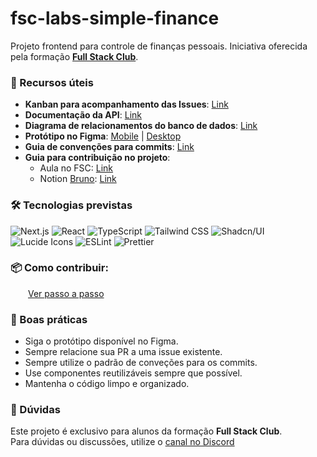 # fsc-labs-simple-finance

Projeto frontend para controle de finanças pessoais. Iniciativa oferecida pela formação **[Full Stack Club](https://lp.fullstackclub.com.br/)**.

### 🔗 Recursos úteis

- **Kanban para acompanhamento das Issues**: [Link](https://github.com/users/fmcfdev/projects/1)
- **Documentação da API**: [Link](https://fullstackclub-finance-dashboard-api-vjkp.onrender.com/docs/)
- **Diagrama de relacionamentos do banco de dados**: [Link](https://app.eraser.io/workspace/48KWxwoius3t7GsAvPls)
- **Protótipo no Figma**: [Mobile](https://www.figma.com/design/vWD3LR5j635P3xFCXBJxyc/Dashboard-Financeira?node-id=102-97&p=f&t=RxZ0kY3LHHV29KDZ-0) | [Desktop](https://www.figma.com/design/vWD3LR5j635P3xFCXBJxyc/Dashboard-Financeira?node-id=0-1&p=f&t=RxZ0kY3LHHV29KDZ-0)
- **Guia de convenções para commits**: [Link](https://www.conventionalcommits.org/)
- **Guia para contribuição no projeto**:
  - Aula no FSC: [Link](https://alunos.fullstackclub.com.br/area/produto/item/2889308?row=24&column=2&img=instancia_3162%2Fimage%2FYjOAZAYPFdItStfGMtUI2NhzaXfdiYIowyBrKWfD.png)
  - Notion [Bruno](https://github.com/Brunoxd23): [Link](https://cloudy-charger-22c.notion.site/Projeto-Finance-Full-Stack-Club-1d2c18ecd7a580debf48f403a5c5a293)


### 🛠️ Tecnologias previstas

![Next.js](https://img.shields.io/badge/Next.js-000000?style=flat&logo=next.js&logoColor=white)
![React](https://img.shields.io/badge/React-20232A?style=flat&logo=react&logoColor=61DAFB)
![TypeScript](https://img.shields.io/badge/TypeScript-3178C6?style=flat&logo=typescript&logoColor=white)
![Tailwind CSS](https://img.shields.io/badge/Tailwind_CSS-06B6D4?style=flat&logo=tailwindcss&logoColor=white)
![Shadcn/UI](https://img.shields.io/badge/Shadcn%2FUI-white?style=flat&color=111827)
![Lucide Icons](https://img.shields.io/badge/Lucide_Icons-F56565?style=flat)
![ESLint](https://img.shields.io/badge/ESLint-4B32C3?style=flat&logo=eslint&logoColor=white)
![Prettier](https://img.shields.io/badge/Prettier-F7B93E?style=flat&logo=prettier&logoColor=000000)


### 📦 Como contribuir: 
  [Ver passo a passo](https://github.com/fmcfdev/fsc-labs-simple-finance/wiki/Como-contribuir-para-o-projeto)

### 📌 Boas práticas

- Siga o protótipo disponível no Figma.
- Sempre relacione sua PR a uma issue existente.
- Sempre utilize o padrão de conveções para os commits.
- Use componentes reutilizáveis sempre que possível.
- Mantenha o código limpo e organizado.

### 💬 Dúvidas

Este projeto é exclusivo para alunos da formação **Full Stack Club**.  
Para dúvidas ou discussões, utilize o [canal no Discord](https://discord.com/channels/1124000290862014614/1339984227290316831)
